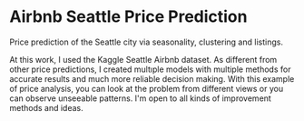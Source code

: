 # Airbnb Seattle Price Prediction
 Price prediction of the Seattle city via seasonality, clustering and listings.
 
At this work, I used the Kaggle Seattle Airbnb dataset. As different from other price predictions, I created multıple models with multiple methods for accurate results and much more reliable decision making. With this example of price analysis, you can look at the problem from different views or you can observe unseeable patterns. I'm open to all kinds of improvement methods and ideas. 
